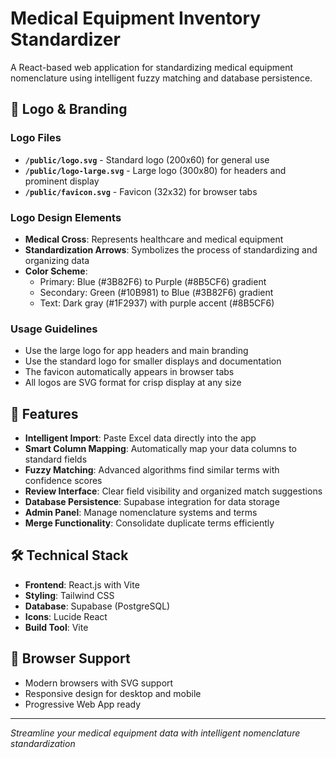 # Medical Equipment Inventory Standardizer

A React-based web application for standardizing medical equipment nomenclature using intelligent fuzzy matching and database persistence.

## 🎨 Logo & Branding

### Logo Files
- **`/public/logo.svg`** - Standard logo (200x60) for general use
- **`/public/logo-large.svg`** - Large logo (300x80) for headers and prominent display
- **`/public/favicon.svg`** - Favicon (32x32) for browser tabs

### Logo Design Elements
- **Medical Cross**: Represents healthcare and medical equipment
- **Standardization Arrows**: Symbolizes the process of standardizing and organizing data
- **Color Scheme**: 
  - Primary: Blue (#3B82F6) to Purple (#8B5CF6) gradient
  - Secondary: Green (#10B981) to Blue (#3B82F6) gradient
  - Text: Dark gray (#1F2937) with purple accent (#8B5CF6)

### Usage Guidelines
- Use the large logo for app headers and main branding
- Use the standard logo for smaller displays and documentation
- The favicon automatically appears in browser tabs
- All logos are SVG format for crisp display at any size

## 🚀 Features

- **Intelligent Import**: Paste Excel data directly into the app
- **Smart Column Mapping**: Automatically map your data columns to standard fields
- **Fuzzy Matching**: Advanced algorithms find similar terms with confidence scores
- **Review Interface**: Clear field visibility and organized match suggestions
- **Database Persistence**: Supabase integration for data storage
- **Admin Panel**: Manage nomenclature systems and terms
- **Merge Functionality**: Consolidate duplicate terms efficiently

## 🛠️ Technical Stack

- **Frontend**: React.js with Vite
- **Styling**: Tailwind CSS
- **Database**: Supabase (PostgreSQL)
- **Icons**: Lucide React
- **Build Tool**: Vite

## 📱 Browser Support

- Modern browsers with SVG support
- Responsive design for desktop and mobile
- Progressive Web App ready

---

*Streamline your medical equipment data with intelligent nomenclature standardization*
